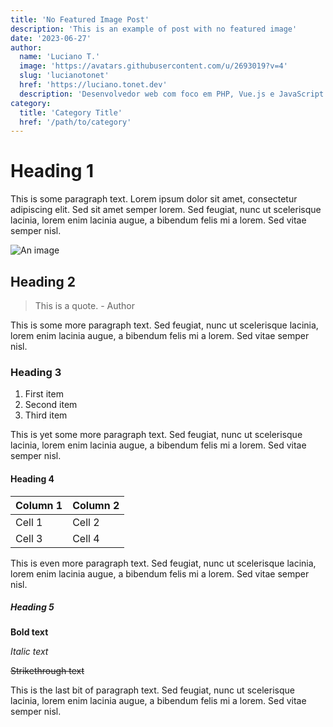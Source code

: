 ```yaml
---
title: 'No Featured Image Post'
description: 'This is an example of post with no featured image'
date: '2023-06-27'
author:
  name: 'Luciano T.'
  image: 'https://avatars.githubusercontent.com/u/2693019?v=4'
  slug: 'lucianotonet'
  href: 'https://luciano.tonet.dev'
  description: 'Desenvolvedor web com foco em PHP, Vue.js e JavaScript e IA. Músico nas horas vagas. Baseado em Passo Fundo, RS. Sempre aprendendo e aberto a novas oportunidades.'
category:
  title: 'Category Title'
  href: '/path/to/category'
---
```


# Heading 1

This is some paragraph text. Lorem ipsum dolor sit amet, consectetur adipiscing elit. Sed sit amet semper lorem. Sed feugiat, nunc ut scelerisque lacinia, lorem enim lacinia augue, a bibendum felis mi a lorem. Sed vitae semper nisl.

![An image](https://via.placeholder.com/1200x400)

## Heading 2

> This is a quote. - Author

This is some more paragraph text. Sed feugiat, nunc ut scelerisque lacinia, lorem enim lacinia augue, a bibendum felis mi a lorem. Sed vitae semper nisl.

### Heading 3

1. First item
2. Second item
3. Third item

This is yet some more paragraph text. Sed feugiat, nunc ut scelerisque lacinia, lorem enim lacinia augue, a bibendum felis mi a lorem. Sed vitae semper nisl.

#### Heading 4

| Column 1 | Column 2 |
| -------- | -------- |
| Cell 1   | Cell 2   |
| Cell 3   | Cell 4   |

This is even more paragraph text. Sed feugiat, nunc ut scelerisque lacinia, lorem enim lacinia augue, a bibendum felis mi a lorem. Sed vitae semper nisl.

##### Heading 5

**Bold text**

*Italic text*

~~Strikethrough text~~

This is the last bit of paragraph text. Sed feugiat, nunc ut scelerisque lacinia, lorem enim lacinia augue, a bibendum felis mi a lorem. Sed vitae semper nisl.